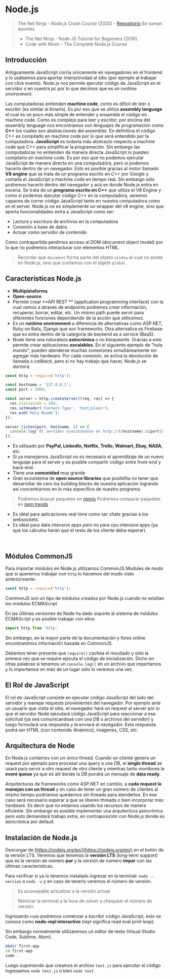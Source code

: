 # Node.js
>The Net Ninja - Node.js Crash Course (2020) - [Repositorio ](https://github.com/iamshaunjp/node-crash-course)
>Se suman apuntes
>* The Net Ninja - Node JS Tutorial for Beginners (2016).
>* Code with Mosh - The Complete Node.js Course 

## Introducción
Antiguamente JavaScript corría únicamente en navegadores en el frontend y lo usábamos para aportar interactividad al sitio (por ejemplo al trabajar con click events). Node.js nos permite ejecutar código de JavaScript en el servidor o en nuestra pc por lo que decimos que es un _runtime environment_.

Las computadoras entienden **machine code**, como es difícil de leer o escribir (es similar al binario). Es por eso que se utiliza **assembly language** el cual es un poco más simple de entender y ensambla el código en machine code. Como es complejo para leer y escribir, por encima del assembly language nos encontramos con lenguajes de programación como **C++** los cuales son abstracciones del assembler. En definitiva el código C++ es compilado en machine code por lo que será entendido por la computadora. **JavaScript** es todavía más abstracto respecto a machine code que C++ para simplificar la programación. Sin embargo las computadoras no entienden de manera directa JavaScript ni pueden compilarlo en machine code. Es por eso que no podemos ejecutar JavaScript de manera directa en una computadora, pero sí podemos hacerlo dentro de un navegador. Esto es posible gracias al motor llamado **V8 engine** que se trata de un programa escrito en C++ por Google y compila el JavaScript a machine code en tiempo real. Sin embargo sólo podremos hacerlo dentro del navegador y acá es donde Node.js entra en escena. Se trata de un **programa escrito en C++** que utiliza el V8 Engine y como sí podemos ejecutar código C++ en la computadora, seremos capaces de correr código JavaScript tanto en nuestra computadora como en el server.
Node.js no es simplemente un wrapper del v8 engine, sino que aporta funcionalidades extra a JavaScript como ser:

* Lectura y escritura de archivos en la computadora
* Conexión a base de datos
* Actuar como servidor de contenido

Como contrapartida perdimos acceso al DOM (document object model) por lo que no podremos interacturar con elementos HTML. 
> Recordar que `document` forma parte del objeto `window` el cual no existe en Node.js, sino que contamos con el objeto `global`.

## Características Node.js
* **Multiplataforma** 
* **Open-source**
* Permite crear **API REST ** (application programming interface) con la cual vamos a através de endpoints podremos crear información, recuperar, borrar, editar, etc. Un mismo path puede servir para diferentes funciones dependiendo de la acción que utilicemos.
* Es un **runtime environment** a diferencia de alternativas como ASP.NET, Ruby on Rails, Django que son frameworks. Otra alternativa es Firebase que es entra dentro de la categoría de backend as a service (BaaS).
* Node tiene una naturaleza **asincrónica** o no bloqueante. Gracias a esto permite crear aplicaciones **escalables**. En el siguiente ejemplo de "hola mundo", pueden atenderse muchas conexiones simultáneamente sin agregar más hardware. Por cada conexión, se activa la devolución de llamada o _callback_, pero si no hay trabajo que hacer, Node.js se dormirá.
```javascript
const http = require('http');

const hostname = '127.0.0.1';
const port = 3000;

const server = http.createServer((req, res) => {
  res.statusCode = 200;
  res.setHeader('Content-Type', 'text/plain');
  res.end('Hola Mundo');
});

server.listen(port, hostname, () => {
  console.log(`El servidor ejecutándose en http://${hostname}:${port}/`);
});
```
* Es utilizado por **PayPal, LinkedIn, Netflix, Trello, Walmart, Ebay, NASA**, etc.
* Si ya manejamos JavaScript no es necesario el aprendizaje de un nuevo lenguaje para el server y es posible compartir código entre front-end y back-end.
* Tiene una **comunidad** muy grande
* Gran ecosistema de **open source libraries** que posibilita no tener que desarrollar de cero los building blocks de nuestra aplicación logrando así concentrarnos en lo más específico de nuestro programa.
> Podremos buscar paquetes en  [npmjs](https://www.npmjs.com/)
> Podremos comparar paquetes en [npm trends](https://www.npmtrends.com/) 
* Es ideal para aplicaciones real-time como ser chats gracias a los websockets.
* Es ideal para data intensive apps pero no para cpu intensive apps (ya que los cálculos harán que el resto de los cliente deba esperar).

​       

## Módulos CommonJS

Para importar módulos en Node.js utilizamos CommonJS Modules de modo que si queremos trabajar con `http` lo hacemos del modo visto anteriormente:

```js
const http = require('http');
```

CommonJS son un tipo de módulos creados por Node.js cuando no existían los módulos ECMAScript

En las últimas versiones de Node ha dado soporte al sistema de módulos ECMAScript y es posible trabajar con ellos:

```js
import http from 'http'
```

Sin embargo, en la mayor parte de la documentación y foros online encontraremos información basada en CommonJS.

Debemos tener presente que `require()` cachea el resutlado y sólo la primera vez que se require ejecuta el código de inicialización. Dicho en otras palabras si tenemos un `console.log()` en un archivo que importamos y lo importamos en más de un lugar sólo lo veremos una vez.



## El Rol de JavaScript

El rol de JavaScript consiste en ejecutar código JavaScript del lado del servidor y manejar requests provenientes del navegador. Por ejemplo ante un usuario que visita el sitio, el navegador hará un request al server por lo que el servidor Node ejecutará código JavaScript para reaccionar a esa solicitud (ya sea comunicandose con una DB o archivos del servidor) y luego formulará una respuesta y la enviará al navegador. Esta respuesta podrá ser HTML (con contenido dinámico), imágenes, CSS, etc. 

## Arquitectura de Node
En Node.js contamos con un único thread. Cuando un cliente genera un request por ejemplo para procesar una query a una DB, el **single thread** se usará para servir a otro request de otro cliente y mientras tanto monitorea la **event queue** ya que es allí donde la DB pondrá un mensaje de **data ready**.

Arquitecturas de frameworks como ASP.NET en cambio, a **cada request lo manejan con un thread** y en caso de tener un gran número de clientes al mismo tiempo podríamos quedarnos sin threads para atenderlos. En ese caso será necesario esperar a que se liberen threads o bien incorporar más hardware. Es decir que no estamos usando los recursos de manera eficiente.
Sin embargo es posible implementar una arquitectura asincrónica pero esto demandará trabajo extra, en contraposición con Node.js donde es asincrónica por default.

## Instalación de Node.js
Descargar de [https://nodejs.org/en/](https://nodejs.org/en/) en el botón de la versión LTS.
Veremos que tenemos la **versión LTS** (long-term support) que es la versión de número **par** y la versión de número **impar** con las últimas características.

Para verificar si ya lo tenemos instalado ingresar en la terminal:
`node --version` o `node -v` y en caso de tenerlo veremos el número de versión.

> Es aconsejable actualizar a la versión actual.
>
> Reiniciar la terminal a la hora de volver a chequear el número de versión.

 

Ingresando `node` podremos comenzar a escribir código JavaScript, esto se conoce como **node-repl interactivo** (repl significa read eval print loop).

Sin embargo normalmente utilizaremos un editor de texto (Visual Studio Code, Sublime, Atom).

```bash
mkdir first-app
cd first-app
code .
```
Luego suponiendo que creamos el archivo `test.js` para ejecutar el código ingresamos `node test.js` o bien `node test`



